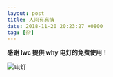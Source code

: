 ```yaml
---
layout: post
title: 人间有真情
date: 2018-11-20 20:23:27 +0800
tag: [杂]
---
```


**感谢 lwc 提供 why 电灯的免费使用！**

![电灯](/styles/images/qcloud-COS-backup/IMG_0170.jpg.avif)